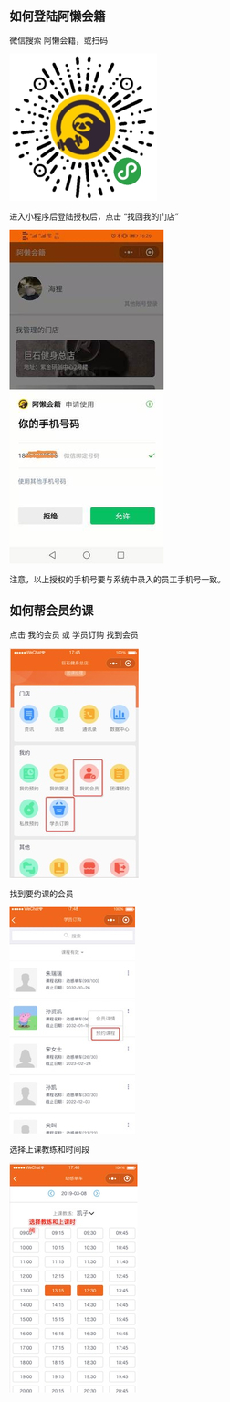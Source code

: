 ## 如何登陆阿懒会籍
微信搜索 阿懒会籍，或扫码

![image](../assets/阿懒会籍小程序码.jpg)

进入小程序后登陆授权后，点击 “找回我的门店”

![image](../assets/授权手机号.jpeg)

注意，以上授权的手机号要与系统中录入的员工手机号一致。

## 如何帮会员约课

点击 我的会员 或 学员订购 找到会员

![image](../assets/约课1.jpg)

找到要约课的会员

![image](../assets/约课2.jpg)

选择上课教练和时间段

![image](../assets/约课3.jpg)
